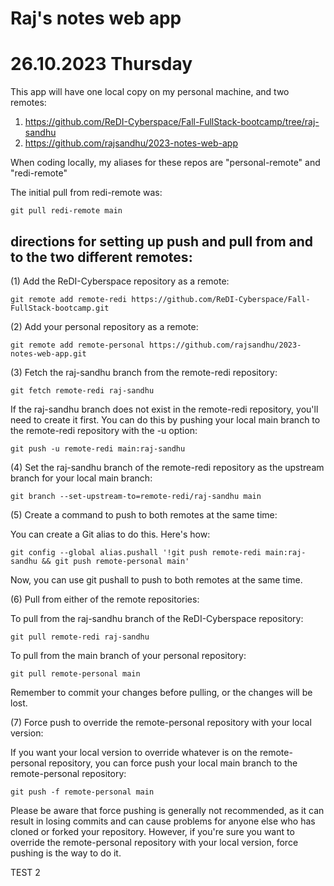 # Raj's notes web app


# 26.10.2023 Thursday

This app will have one local copy on my personal machine, and two remotes:

1. https://github.com/ReDI-Cyberspace/Fall-FullStack-bootcamp/tree/raj-sandhu
2. https://github.com/rajsandhu/2023-notes-web-app

When coding locally, my aliases for these repos are "personal-remote" and "redi-remote"

The initial pull from redi-remote was:

    git pull redi-remote main

## directions for setting up push and pull from and to the two different remotes:

(1) Add the ReDI-Cyberspace repository as a remote:

    git remote add remote-redi https://github.com/ReDI-Cyberspace/Fall-FullStack-bootcamp.git

(2) Add your personal repository as a remote:

    git remote add remote-personal https://github.com/rajsandhu/2023-notes-web-app.git

(3) Fetch the raj-sandhu branch from the remote-redi repository:

    git fetch remote-redi raj-sandhu

If the raj-sandhu branch does not exist in the remote-redi repository, you'll need to create it first. You can do this by pushing your local main branch to the remote-redi repository with the -u option:

    git push -u remote-redi main:raj-sandhu

(4) Set the raj-sandhu branch of the remote-redi repository as the upstream branch for your local main branch:

    git branch --set-upstream-to=remote-redi/raj-sandhu main

(5) Create a command to push to both remotes at the same time:

You can create a Git alias to do this. Here's how:

    git config --global alias.pushall '!git push remote-redi main:raj-sandhu && git push remote-personal main'

Now, you can use git pushall to push to both remotes at the same time.

(6) Pull from either of the remote repositories:

To pull from the raj-sandhu branch of the ReDI-Cyberspace repository:

    git pull remote-redi raj-sandhu

To pull from the main branch of your personal repository:

    git pull remote-personal main

Remember to commit your changes before pulling, or the changes will be lost.

(7) Force push to override the remote-personal repository with your local version:

If you want your local version to override whatever is on the remote-personal repository, you can force push your local main branch to the remote-personal repository:

    git push -f remote-personal main

Please be aware that force pushing is generally not recommended, as it can result in losing commits and can cause problems for anyone else who has cloned or forked your repository. However, if you're sure you want to override the remote-personal repository with your local version, force pushing is the way to do it.

TEST 2